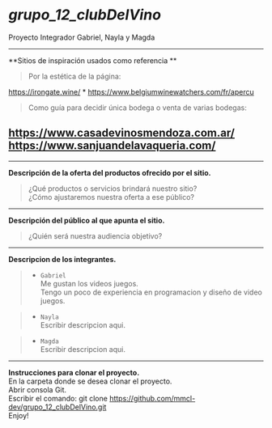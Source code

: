 # *grupo_12_clubDelVino*
Proyecto Integrador Gabriel, Nayla y Magda

---
**Sitios de inspiración usados como referencia **
>
>Por la estética de la página:
>
https://irongate.wine/ *
https://www.belgiumwinewatchers.com/fr/apercu
>
>Como guía para decidir única bodega o venta de varias bodegas:  
>
https://www.casadevinosmendoza.com.ar/
https://www.sanjuandelavaqueria.com/
---
---
**Descripción de la oferta del productos ofrecido por el sitio.**
>
>¿Qué productos o servicios brindará nuestro sitio?  
>¿Cómo ajustaremos nuestra oferta a ese público?  

---
**Descripción del público al que apunta el sitio.**
>
>¿Quién será nuestra audiencia objetivo?   

---
**Descripcion de los integrantes.**

> - `Gabriel`  
Me gustan los videos juegos.  
Tengo un poco de experiencia en programacion y diseño de video juegos.
  
> - `Nayla`  
Escribir descripcion aqui.

> - `Magda`  
Escribir descripcion aqui.

---
**Instrucciones para clonar el proyecto.**  
En la carpeta donde se desea clonar el proyecto.  
Abrir consola Git.  
Escribir el comando: git clone https://github.com/mmcl-dev/grupo_12_clubDelVino.git  
Enjoy!  
